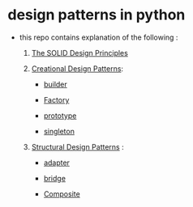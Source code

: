 # design patterns in python
- this repo contains explanation of the following :
    
    1. [The SOLID Design Principles](./01%20-%20The%20SOLID%20Design%20Principles)
    
    2. [Creational Design Patterns](./02%20-%20Creational%20Design%20Patterns):
        * [builder](./02%20-%20Creational%20Design%20Patterns/1%20-%20builder)

        * [Factory](./02%20-%20Creational%20Design%20Patterns/2%20-%20Factory)

        * [prototype](./02%20-%20Creational%20Design%20Patterns/3%20-%20prototype)

        * [singleton](./02%20-%20Creational%20Design%20Patterns/4%20-%20singleton)
    
    
    3. [Structural Design Patterns](./03%20-%20Structural%20Design%20Patterns) : 

        * [adapter](./03%20-%20Structural%20Design%20Patterns/1-%20adapter)

        * [bridge](./03%20-%20Structural%20Design%20Patterns/2%20-%20Bridge)

        * [Composite](./03%20-%20Structural%20Design%20Patterns/3%20-%20Composite)

        